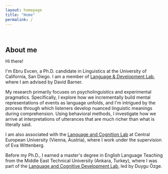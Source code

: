 ```yaml
---
layout: homepage
title: "Home"
permalink: /
---
```


<h1 id="about-me"></h1>

<h2 style="margin: 60px 0px 10px;">About me</h2>


Hi there!

I'm Ebru Evcen, a Ph.D. candidate in Linguistics at the University of California, San Diego. I am a member of [Language & Development Lab](https://ladlab.ucsd.edu), where I am advised by David Barner. 

My research primarily focuses on psycholinguistics and experimental pragmatics. Specifically, I explore how we incrementally build mental representations of events as language unfolds, and I'm intrigued by the process through which listeners develop nuanced linguistic meanings during comprehension. Using behavioral methods, I investigate how we arrive at interpretations of utterances that are much richer than what is literally said. 

I am also associated with the [Language and Cognition Lab](https://ladlab.ucsd.edu) at Central European University (Vienna, Austria), where I work under the supervision of Eva Wittenberg.

Before my Ph.D., I earned a master's degree in English Language Teaching from the Middle East Technical University (Ankara, Turkey), where I was part of the [Language and Cognitive Development Lab](https://langcog.metu.edu.tr), led by Duygu Özge.











